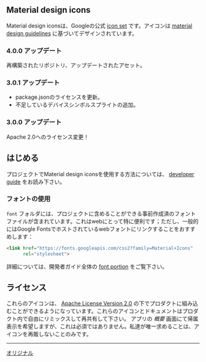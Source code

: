 ## Material design icons

Material design iconsは、Googleの公式 [icon set](https://material.io/design/iconography/system-icons.html) です。アイコンは [material design guidelines](https://material.io/guidelines/) に基づいてデザインされています。

### 4.0.0 アップデート

再構築されたリポジトリ、アップデートされたアセット。

### 3.0.1 アップデート

* package.jsonのライセンスを更新。
* 不足しているデバイスシンボルスプライトの追加。

### 3.0.0 アップデート

Apache 2.0へのライセンス変更！

## はじめる

プロジェクトでMaterial design iconsを使用する方法については、 [developer guide](https://google.github.io/material-design-icons/) をお読み下さい。

### フォントの使用

`font` フォルダには、プロジェクトに含めることができる事前作成済のフォントファイルが含まれています。これはwebにとって特に便利です；ただし、一般的にはGoogle Fontsでホストされているwebフォントにリンクすることをおすすめします：

```html
<link href="https://fonts.googleapis.com/css2?family=Material+Icons"
      rel="stylesheet">
```

詳細については、開発者ガイド全体の [font portion](https://google.github.io/material-design-icons/#icon-font-for-the-web) をご覧下さい。


## ライセンス

これらのアイコンは、 [Apache License Version 2.0](https://www.apache.org/licenses/LICENSE-2.0.txt) の下でプロダクトに組み込むことができるようになっています。これらのアイコンとドキュメントはプロダクト内で自由にリミックスして再共有して下さい。
アプリの *概要* 画面にて帰属表示を希望しますが、これは必須ではありません。私達が唯一求めることは、アイコンを再販しないことのみです。

---
[オリジナル](https://github.com/google/material-design-icons/blob/master/README.md)

